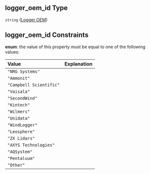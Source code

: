 ## logger\_oem\_id Type

`string` ([Logger OEM](iea43_wra_data_model-properties-measurement-location-measurement-location-properties-logger-configuration-logger-configuration-properties-logger-oem.md))

## logger\_oem\_id Constraints

**enum**: the value of this property must be equal to one of the following values:

| Value                   | Explanation |
| :---------------------- | :---------- |
| `"NRG Systems"`         |             |
| `"Ammonit"`             |             |
| `"Campbell Scientific"` |             |
| `"Vaisala"`             |             |
| `"SecondWind"`          |             |
| `"Kintech"`             |             |
| `"Wilmers"`             |             |
| `"Unidata"`             |             |
| `"WindLogger"`          |             |
| `"Leosphere"`           |             |
| `"ZX Lidars"`           |             |
| `"AXYS Technologies"`   |             |
| `"AQSystem"`            |             |
| `"Pentaluum"`           |             |
| `"Other"`               |             |
